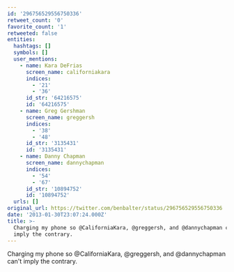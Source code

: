 ```yaml
---
id: '296756529556750336'
retweet_count: '0'
favorite_count: '1'
retweeted: false
entities:
  hashtags: []
  symbols: []
  user_mentions:
    - name: Kara DeFrias
      screen_name: californiakara
      indices:
        - '21'
        - '36'
      id_str: '64216575'
      id: '64216575'
    - name: Greg Gershman
      screen_name: greggersh
      indices:
        - '38'
        - '48'
      id_str: '3135431'
      id: '3135431'
    - name: Danny Chapman
      screen_name: dannychapman
      indices:
        - '54'
        - '67'
      id_str: '10894752'
      id: '10894752'
  urls: []
original_url: https://twitter.com/benbalter/status/296756529556750336
date: '2013-01-30T23:07:24.000Z'
title: >-
  Charging my phone so @CaliforniaKara, @greggersh, and @dannychapman can't
  imply the contrary.
---
```


Charging my phone so @CaliforniaKara, @greggersh, and @dannychapman can't imply the contrary.